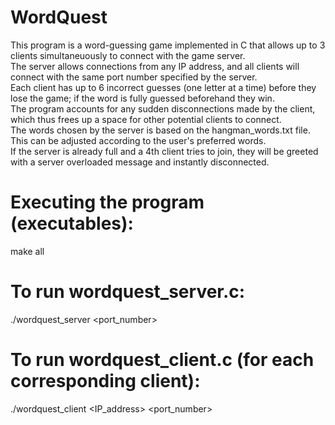 # WordQuest
This program is a word-guessing game implemented in C that allows up to 3 clients simultaneuously to connect with the game server.  
The server allows connections from any IP address, and all clients will connect with the same port number specified by the server.  
Each client has up to 6 incorrect guesses (one letter at a time) before they lose the game; if the word is fully guessed beforehand they win.  
The program accounts for any sudden disconnections made by the client, which thus frees up a space for other potential clients to connect.  
The words chosen by the server is based on the hangman_words.txt file. This can be adjusted according to the user's preferred words.  
If the server is already full and a 4th client tries to join, they will be greeted with a server overloaded message and instantly disconnected.

# Executing the program (executables):  
make all

# To run wordquest_server.c:  
./wordquest_server <port_number>

# To run wordquest_client.c (for each corresponding client):  
./wordquest_client <IP_address> <port_number>
